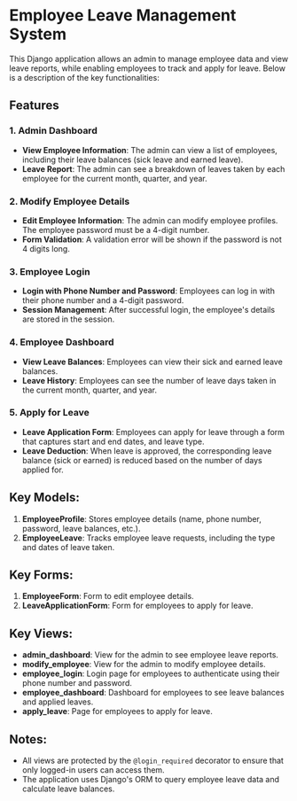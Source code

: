 # Employee Leave Management System

This Django application allows an admin to manage employee data and view leave reports, while enabling employees to track and apply for leave. Below is a description of the key functionalities:

## Features

### 1. **Admin Dashboard**
- **View Employee Information**: The admin can view a list of employees, including their leave balances (sick leave and earned leave).
- **Leave Report**: The admin can see a breakdown of leaves taken by each employee for the current month, quarter, and year.

### 2. **Modify Employee Details**
- **Edit Employee Information**: The admin can modify employee profiles. The employee password must be a 4-digit number.
- **Form Validation**: A validation error will be shown if the password is not 4 digits long.

### 3. **Employee Login**
- **Login with Phone Number and Password**: Employees can log in with their phone number and a 4-digit password.
- **Session Management**: After successful login, the employee's details are stored in the session.

### 4. **Employee Dashboard**
- **View Leave Balances**: Employees can view their sick and earned leave balances.
- **Leave History**: Employees can see the number of leave days taken in the current month, quarter, and year.

### 5. **Apply for Leave**
- **Leave Application Form**: Employees can apply for leave through a form that captures start and end dates, and leave type.
- **Leave Deduction**: When leave is approved, the corresponding leave balance (sick or earned) is reduced based on the number of days applied for.

## Key Models:
1. **EmployeeProfile**: Stores employee details (name, phone number, password, leave balances, etc.).
2. **EmployeeLeave**: Tracks employee leave requests, including the type and dates of leave taken.

## Key Forms:
1. **EmployeeForm**: Form to edit employee details.
2. **LeaveApplicationForm**: Form for employees to apply for leave.

## Key Views:
- **admin_dashboard**: View for the admin to see employee leave reports.
- **modify_employee**: View for the admin to modify employee details.
- **employee_login**: Login page for employees to authenticate using their phone number and password.
- **employee_dashboard**: Dashboard for employees to see leave balances and applied leaves.
- **apply_leave**: Page for employees to apply for leave.

## Notes:
- All views are protected by the `@login_required` decorator to ensure that only logged-in users can access them.
- The application uses Django's ORM to query employee leave data and calculate leave balances.
